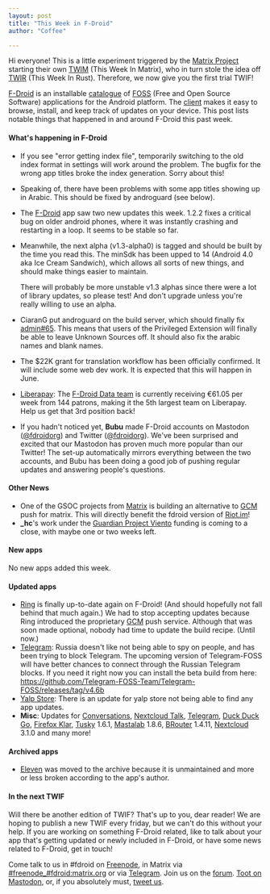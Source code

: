 ```yaml
---
layout: post
title: "This Week in F-Droid"
author: "Coffee"

---
```


Hi everyone! This is a little experiment triggered by the [Matrix Project](https://matrix.org/) starting their own [TWIM](https://matrix.org/blog/2018/04/20/this-week-in-matrix-2018-04-20/) (This Week In Matrix), who in turn stole the idea off [TWIR](https://this-week-in-rust.org/) (This Week In Rust). Therefore, we now give you the first trial TWIF!

[F-Droid](https://f-droid.org/) is an installable [catalogue](https://f-droid.org/en/packages/) of [FOSS](https://en.wikipedia.org/wiki/Free_and_open-source_software) (Free and Open Source Software) applications for the Android platform. The [client](https://f-droid.org/app/org.fdroid.fdroid) makes it easy to browse, install, and keep track of updates on your device. This post lists notable things that happened in and around F-Droid this past week.

#### What's happening in F-Droid

* If you see "error getting index file", temporarily switching to the old index format in settings will work around the problem. The bugfix for the wrong app titles broke the index generation. Sorry about this!
* Speaking of, there have been problems with some app titles showing up in Arabic. This should be fixed by androguard (see below).
* The [F-Droid](https://f-droid.org/app/org.fdroid.fdroid) app saw two new updates this week. 1.2.2 fixes a critical bug on older android phones, where it was instantly crashing and restarting in a loop. It seems to be stable so far.
* Meanwhile, the next alpha (v1.3-alpha0) is tagged and should be built by the time you read this. The minSdk has been upped to 14 (Android 4.0 aka Ice Cream Sandwich), which allows all sorts of new things, and should make things easier to maintain.

  There will probably be more unstable v1.3 alphas since there were a lot of library updates, so please test! And don't upgrade unless you're really willing to use an alpha.
* CiaranG put androguard on the build server, which should finally fix [admin#65](https://gitlab.com/fdroid/admin/issues/65). This means that users of the Privileged Extension will finally be able to leave Unknown Sources off. It should also fix the arabic names and blank names.
* The $22K grant for translation workflow has been officially confirmed. It will include some web dev work. It is expected that this will happen in June.
* [Liberapay](https://liberapay.com/): The [F-Droid Data team](https://liberapay.com/F-Droid-Data) is currently receiving €61.05 per week from 144 patrons, making it the 5th largest team on Liberapay. Help us get that 3rd position back!
* If you hadn't noticed yet, **Bubu** made F-Droid accounts on Mastodon ([@fdroidorg](https://mastodon.technology/@fdroidorg)) and Twitter ([@fdroidorg](https://twitter.com/fdroidorg)). We've been surprised and excited that our Mastodon has proven much more popular than our Twitter! The set-up automatically mirrors everything between the two accounts, and Bubu has been doing a good job of pushing regular updates and answering people's questions.

#### Other News

* One of the GSOC projects from [Matrix](https://matrix.org/) is building an alternative to [GCM](https://en.wikipedia.org/wiki/Google_Cloud_Messaging) push for matrix. This will directly benefit the fdroid version of [Riot.im](https://f-droid.org/app/im.vector.alpha)!  
* **_hc**'s work under the [Guardian Project Viento](https://guardianproject.info/wind/) funding is coming to a close, with maybe one or two weeks left.

#### New apps

No new apps added this week.

#### Updated apps

* [Ring](https://f-droid.org/app/cx.ring) is finally up-to-date again on F-Droid! (And should hopefully not fall behind that much again.) We had to stop accepting updates because Ring introduced the proprietary [GCM](https://en.wikipedia.org/wiki/Google_Cloud_Messaging) push service. Although that was soon made optional, nobody had time to update the build recipe. (Until now.)
* [Telegram](https://f-droid.org/app/org.telegram.messenger): Russia doesn't like not being able to spy on people, and has been trying to block Telegram. The upcoming version of Telegram-FOSS will have better chances to connect through the Russian Telegram blocks. If you need it right now you can install the beta build from here: https://github.com/Telegram-FOSS-Team/Telegram-FOSS/releases/tag/v4.6b
* [Yalp Store](https://f-droid.org/app/com.github.yeriomin.yalpstore): There is an update for yalp store not being able to find any app updates.
* **Misc**: Updates for [Conversations](https://f-droid.org/app/eu.siacs.conversations), [Nextcloud Talk](https://f-droid.org/app/com.nextcloud.talk2), [Telegram](https://f-droid.org/app/org.telegram.messenger), [Duck Duck Go](https://f-droid.org/app/se.johanhil.duckduckgo), [Firefox Klar](https://f-droid.org/app/org.mozilla.klar), [Tusky](https://f-droid.org/app/com.keylesspalace.tusky) 1.6.1, [Mastalab](https://f-droid.org/app/fr.gouv.etalab.mastodon) 1.8.6, [BRouter](https://f-droid.org/app/btools.routingapp) 1.4.11, [Nextcloud](https://f-droid.org/app/com.nextcloud.client) 3.1.0 and many more!

#### Archived apps

* [Eleven](https://gitlab.com/ymber/Eleven) was moved to the archive because it is unmaintained and more or less broken according to the app's author.

#### In the next TWIF

Will there be another edition of TWIF? That's up to you, dear reader! We are hoping to publish a new TWIF every friday, but we can't do this without your help. If you are working on something F-Droid related, like to talk about your app that's getting updated or newly included in F-Droid, or have some news related to F-Droid, get in touch!

Come talk to us in #fdroid on [Freenode](https://freenode.net/), in Matrix via [#freenode_#fdroid:matrix.org](https://matrix.to/#/#freenode_#fdroid:matrix.org) or via [Telegram](https://t.me/joinchat/AlRQekvjWDTuQrCgMYSNVA). Join us on the [forum](https://forum.f-droid.org/). [Toot on Mastodon](https://mastodon.technology/@fdroidorg), or, if you absolutely must, [tweet us](https://twitter.com/fdroidorg).

